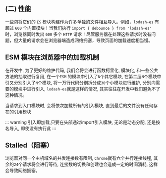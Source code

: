 ## (二) 性能

一些包将它们的 `ES` 模块构建作为许多单独的文件相互导入。例如，`lodash-es` 有超过 `600` 个内置模块！当我们执行 `import { debounce } from 'lodash-es'` 时，浏览器同时发出 `600` 多个 `HTTP` 请求！尽管服务器在处理这些请求时没有问题，但大量的请求会在浏览器端造成网络拥塞，导致页面的加载速度相当慢。


## ESM 模块在浏览器中的加载机制

在开发中, 为了更好的维护代码, 我们会将会进行函数柯里化, 模块化, 和一些公共方法的抽取进行复用, 在一个`ESM` 的模块中引入了`N`个其它模块, 在第二层`N`个模块中引又分别引入了`N`个模块, 将一万行代码分别拆分成`30`个小模块进行维护, 分别向需要的模块中进行引入, `lodash-es`就是这样的情况, 其实往往在开发中我们避免不了这种情况。

当请求到入口模块时, 会将依次加载所有的引入模块, 直到最后的文件没有任何存在的引用模块


::: warning
引入即加载,只要在头部通过import引入模块, 无论是动态分配, 还是按名导入, 即使没有执行此
:::


## Stalled（阻塞）

浏览器对同一个主机域名的并发连接数有限制, `Chrome`就有六个并行连接线程, 其余的`24`个请求将会进行等待, 连接数的切换和创建也会造成一定的时间消耗, 这样会导致网络拥塞。





